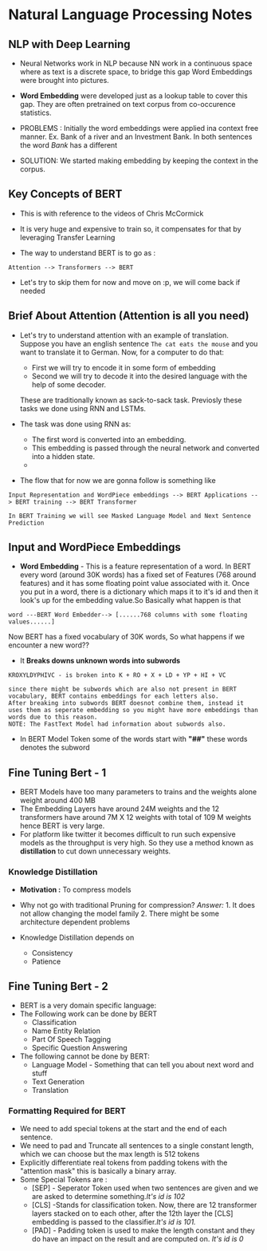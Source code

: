 # Natural Language Processing Notes

## NLP with Deep Learning 

- Neural Networks work in NLP because NN work in a continuous space where as text is a discrete space, to bridge this gap Word Embeddings were brought into pictures.

- **Word Embedding** were developed just as a lookup table to cover this gap. They are often pretrained on text corpus from co-occurence statistics.

- PROBLEMS : Initially the word embeddings were applied ina context free manner. Ex. Bank of a river and an Investment Bank. In both sentences the word _Bank_ has a different

- SOLUTION: We started making embedding by keeping the context in the corpus.

## Key Concepts of BERT 

- This is with reference to the videos of Chris McCormick

- It is very huge and expensive to train so, it compensates for that by leveraging Transfer Learning

- The way to understand BERT is to go as :

```
Attention --> Transformers --> BERT
```

- Let's try to skip them for now and move on :p, we will come back if needed 

## Brief About Attention (Attention is all you need)

- Let's try to understand attention with an example of translation. Suppose you have an english sentence `The cat eats the mouse` and you want to translate it to German. Now, for a computer to do that:
  - First we will try to encode it in some form of embedding
  - Second we will try to decode it into the desired language with the help of some decoder.
 
  These are traditionally known as sack-to-sack task. Previosly these tasks we done using RNN and LSTMs.
  
- The task was done using RNN as: 
  - The first word is converted into an embedding.
  - This embedding is passed through the neural network and converted into a hidden state.
  - 

- The flow that for now we are gonna follow is something like 

```
Input Representation and WordPiece embeddings --> BERT Applications --> BERT training --> BERT Transformer

In BERT Training we will see Masked Language Model and Next Sentence Prediction
```

## Input and WordPiece Embeddings 

- **Word Embedding** - This is a feature representation of a word. In BERT every word (around 30K words) has a fixed set of Features (768 around features) and it has some floating point value associated with it. Once you put in a word, there is a dictionary which maps it to it's id and then it look's up for the embedding value.So Basically what happen is that 

```
word ---BERT Word Embedder--> [......768 columns with some floating values......]
```

Now BERT has a fixed vocabulary of 30K words, So what happens if we encounter a new word??

- It **Breaks downs unknown words into subwords**
```
KROXYLDYPHIVC - is broken into K + RO + X + LD + YP + HI + VC

since there might be subwords which are also not present in BERT vocabulary, BERT contains embeddings for each letters also. 
After breaking into subwords BERT doesnot combine them, instead it uses them as seperate embedding so you might have more embeddings than words due to this reason.
NOTE: The FastText Model had information about subwords also.
```
- In BERT Model Token some of the words start with **"##"** these words denotes the subword 

## Fine Tuning Bert - 1
- BERT Models have too many parameters to trains and the weights alone weight around 400 MB
- The Embedding Layers have around 24M weights and the 12 transformers have around 7M X 12 weights with total of 109 M weights hence BERT is very large.
- For platform like twitter it becomes difficult to run such expensive models as the throughput is very high. So they use a method known as **distillation** to cut down unnecessary weights.  

### Knowledge Distillation 

- **Motivation :** To compress models
- Why not go with traditional Pruning for compression? _Answer:_ 1. It does not allow changing the model family 2. There might be some architecture dependent problems

- Knowledge Distillation depends on 
  - Consistency 
  - Patience
## Fine Tuning Bert - 2

- BERT is a very domain specific language: 
- The Following work can be done by BERT
  - Classification
  - Name Entity Relation
  - Part Of Speech Tagging 
  - Specific Question Answering
- The following cannot be done by BERT:
  - Language Model - Something that can tell you about next word and stuff
  - Text Generation
  - Translation

### Formatting Required for BERT
- We need to add special tokens at the start and the end of each sentence.
- We need to pad and Truncate all sentences to a single constant length, which we can choose but the max length is 512 tokens
- Explicitly differentiate real tokens from padding tokens with the "attention mask" this is basically a binary array.
- Some Special Tokens are :
  - \[SEP\] - Seperator Token used when two sentences are given and we are asked to determine something._It's id is 102_
  - \[CLS\] -Stands for classification token. Now, there are 12 transformer layers stacked on to each other, after the 12th layer the [CLS] embedding is passed to the classifier._It's id is 101._
  - \[PAD\] - Padding token is used to make the length constant and they do have an impact on the result and are computed on. _It's id is 0_






